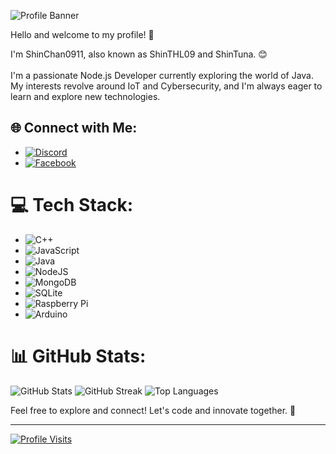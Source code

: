 ![Profile Banner](https://i.imgur.com/Tw1DkOG.png)

Hello and welcome to my profile! 👋

I'm ShinChan0911, also known as ShinTHL09 and ShinTuna. 😊 <br> <br> I'm a passionate Node.js Developer currently exploring the world of Java. My interests revolve around IoT and Cybersecurity, and I'm always eager to learn and explore new technologies.

## 🌐 Connect with Me:
- [![Discord](https://img.shields.io/badge/Discord-%237289DA.svg?logo=discord&logoColor=white)](https://discord.com/users/924332464040706109)
- [![Facebook](https://img.shields.io/badge/Facebook-%231877F2.svg?logo=Facebook&logoColor=white)](https://www.facebook.com/thl.0911)

# 💻 Tech Stack:
- ![C++](https://img.shields.io/badge/c++-%2300599C.svg?style=for-the-badge&logo=c%2B%2B&logoColor=white)
- ![JavaScript](https://img.shields.io/badge/javascript-%23323330.svg?style=for-the-badge&logo=javascript&logoColor=%23F7DF1E)
- ![Java](https://img.shields.io/badge/java-%23ED8B00.svg?style=for-the-badge&logo=java&logoColor=white)
- ![NodeJS](https://img.shields.io/badge/node.js-6DA55F?style=for-the-badge&logo=node.js&logoColor=white)
- ![MongoDB](https://img.shields.io/badge/MongoDB-%234ea94b.svg?style=for-the-badge&logo=mongodb&logoColor=white)
- ![SQLite](https://img.shields.io/badge/sqlite-%2307405e.svg?style=for-the-badge&logo=sqlite&logoColor=white)
- ![Raspberry Pi](https://img.shields.io/badge/-RaspberryPi-C51A4A?style=for-the-badge&logo=Raspberry-Pi)
- ![Arduino](https://img.shields.io/badge/-Arduino-00979D?style=for-the-badge&logo=Arduino&logoColor=white)

# 📊 GitHub Stats:
![GitHub Stats](https://github-readme-stats.vercel.app/api?username=Shinchan0911&theme=dracula&hide_border=false&include_all_commits=false&count_private=false)
![GitHub Streak](https://github-readme-streak-stats.herokuapp.com/?user=Shinchan0911&theme=dracula&hide_border=false)
![Top Languages](https://github-readme-stats.vercel.app/api/top-langs/?username=Shinchan0911&theme=dracula&hide_border=false&include_all_commits=false&count_private=false&layout=compact)

Feel free to explore and connect! Let's code and innovate together. 🚀

---
[![Profile Visits](https://visitcount.itsvg.in/api?id=Shinchan0911&icon=0&color=0)](https://visitcount.itsvg.in)

